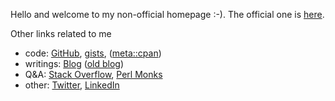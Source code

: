Hello and welcome to my non-official homepage :-). The official one is [here](https://jreisinger.github.io/).

Other links related to me

* code: [GitHub](https://github.com/jreisinger), [gists](https://gist.github.com/search?q=user%3Ajreisinger), ([meta::cpan](https://metacpan.org/author/REISINGE))
* writings: [Blog](https://jreisinger.github.io/blog2/) ([old blog](https://jreisinger.blogspot.com))
* Q&A: [Stack Overflow](https://stackoverflow.com/users/1039320/jreisinger), [Perl Monks](https://perlmonks.org/?node_id=6364;user=reisinge)
* other: [Twitter](https://twitter.com/JozefReisinger), [LinkedIn](https://www.linkedin.com/in/jozefreisinger/)
